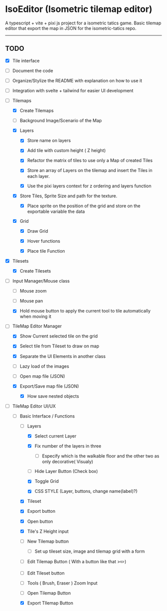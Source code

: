 # IsoEditor (Isometric tilemap editor)

A typescript + vite + pixi js project for a isometric tatics game. Basic tilemap editor that export the map in JSON for the isometric-tatics repo.

---

## TODO

- [x] Tile interface

- [ ] Document the code

- [ ] Organize/Stylize the README with explanation on how to use it

- [ ] Integration with svelte + tailwind for easier UI development

- [ ] Tilemaps
  
  - [x] Create Tilemaps
  
  - [ ] Background Image/Scenario of the Map
  
  - [x] Layers
    
    - [x] Store name on layers
    
    - [x] Add tile with custom height ( Z height)
    
    - [x] Refactor the matrix of tiles to use only a Map of created Tiles
    
    - [x] Store an array of Layers on the tilemap and insert the Tiles in each layer.
    
    - [x] Use the pixi layers context for z ordering and layers function
  
  - [x] Store Tiles, Sprite Size and path for the texture.
    
    - [x] Place sprite on the position of the grid and store on the exportable variable the data
  
  - [x] Grid
    
    - [x] Draw Grid
    
    - [x] Hover functions
    
    - [x] Place tile Function

- [x] Tilesets
  
  - [x] Create Tilesets

- [ ] Input Manager/Mouse class 
  
  - [ ] Mouse zoom
  
  - [ ] Mouse pan
  
  - [x] Hold mouse button to apply the current tool to tile automatically when moving it

- [ ] TileMap Editor Manager
  
  - [x] Show Current selected tile on the grid
  
  - [x] Select tile from Tileset to draw on map
  
  - [x] Separate the UI Elements in another class
  
  - [ ] Lazy load of the images
  
  - [ ] Open map file (JSON)
  
  - [x] Export/Save map file (JSON)
    
    - [x] How save nested objects

- [ ] TileMap Editor UI/UX
  
  - [ ] Basic Interface / Functions
    
    - [ ] Layers
      
      - [x] Select current Layer
      
      - [x] Fix number of the layers in three
        
        - [ ] Especify which is the walkable floor and the other two as only decorative( Visualy)
      
      - [ ] Hide Layer Button (Check box)
      
      - [x] Toggle Grid
      
      - [x] CSS STYLE (Layer, buttons, change name(label)?)
    
    - [x] Tileset
    
    - [x] Export button
    
    - [x] Open button
    
    - [x] Tile's Z Height input
    
    - [ ] New Tilemap button
      
      - [ ] Set up tileset size, image and tilemap grid with a form
    
    - [ ] Edit Tilemap Button ( With a button like that >✏️)
    
    - [ ] Edit Tileset button
    
    - [ ] Tools ( Brush, Eraser ) Zoom Input
    
    - [ ] Open Tilemap Button
    
    - [x] Export TIlemap Button
